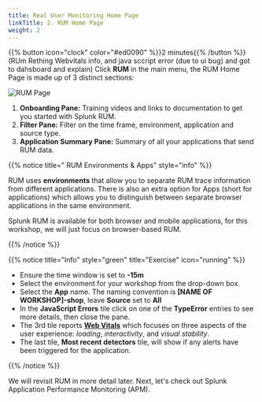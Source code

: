 ```yaml
---
title: Real User Monitoring Home Page
linkTitle: 2. RUM Home Page
weight: 2
---
```

 
{{% button icon="clock" color="#ed0090" %}}2 minutes{{% /button %}}
(RUm  Rething Webvitals info, and java sccript error (due to  ui bug) and got to dahsboard and explain)
Click **RUM** in the main menu, the RUM Home Page is made up of 3 distinct sections:

![RUM Page](../images/rum-main.png)

1. **Onboarding Pane:** Training videos and links to documentation to get you started with Splunk RUM.
2. **Filter Pane:** Filter on the time frame, environment, application and source type.
3. **Application Summary Pane:** Summary of all your applications that send RUM data.

{{% notice title=" RUM Environments & Apps" style="info" %}}

RUM uses **environments** that allow you to separate RUM trace information from different applications. There is also an extra option for Apps (short for applications) which allows you to distinguish between separate browser applications in the same environment.

Splunk RUM is available for both browser and mobile applications, for this workshop, we will just focus on browser-based RUM.

{{% /notice %}}

{{% notice title="Info" style="green" title="Exercise" icon="running" %}}

* Ensure the time window is set to **-15m**
* Select the environment for your workshop from the drop-down box.
* Select the **App** name. The naming convention is **[NAME OF WORKSHOP]-shop**, leave **Source** set to  **All**
* In the **JavaScript Errors** tile click on one of the **TypeError** entries to see more details, then close the pane.
* The 3rd tile reports [**Web Vitals**](https://web.dev/explore/learn-core-web-vitals) which focuses on three aspects of the user experience: _loading_, _interactivity_, and _visual stability_.
* The last tile, **Most recent detectors** tile, will show if any alerts have been triggered for the application.

{{% /notice %}}

We will revisit RUM in more detail later. Next, let's check out Splunk Application Performance Monitoring (APM).
